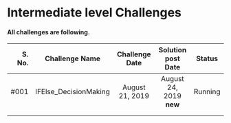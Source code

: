 # Intermediate level Challenges 

#### All challenges are following.

    
| S. No.    | Challenge Name         |   Challenge Date    | Solution post Date                 |   Status   |
| ---:      |        :---:           |        :---:        |        :---:                       |    :---:   |
|   #001    | IFElse_DecisionMaking  |   August 21, 2019   |  August 24, 2019  __new__          | Running    |
|           |                        |                     |                                    |            |
|           |                        |                     |                                    |            |
